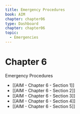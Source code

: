 ```yaml
---
title: Emergency Procedures
book: AIM
chapter: chapter06
type: Dashboard
chapter: chapter06
topic:
  - Emergencies
---
```

# Chapter 6
Emergency Procedures

- [[AIM - Chapter 6 - Section 1]]
- [[AIM - Chapter 6 - Section 2]]
- [[AIM - Chapter 6 - Section 3]]
- [[AIM - Chapter 6 - Section 4]]
- [[AIM - Chapter 6 - Section 5]]